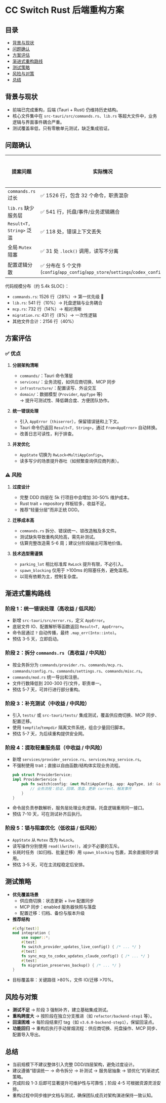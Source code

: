 # CC Switch Rust 后端重构方案

## 目录
- [背景与现状](#背景与现状)
- [问题确认](#问题确认)
- [方案评估](#方案评估)
- [渐进式重构路线](#渐进式重构路线)
- [测试策略](#测试策略)
- [风险与对策](#风险与对策)
- [总结](#总结)

## 背景与现状
- 前端已完成重构，后端 (Tauri + Rust) 仍维持历史结构。
- 核心文件集中在 `src-tauri/src/commands.rs`、`lib.rs` 等超大文件中，业务逻辑与界面事件耦合严重。
- 测试覆盖率低，只有零散单元测试，缺乏集成验证。

## 问题确认

| 提案问题 | 实际情况 | 严重程度 |
| --- | --- | --- |
| `commands.rs` 过长 | ✅ 1526 行，包含 32 个命令，职责混杂 | 🔴 高 |
| `lib.rs` 缺少服务层 | ✅ 541 行，托盘/事件/业务逻辑耦合 | 🟡 中 |
| `Result<T, String>` 泛滥 | ✅ 118 处，错误上下文丢失 | 🟡 中 |
| 全局 `Mutex` 阻塞 | ✅ 31 处 `.lock()` 调用，读写不分离 | 🟡 中 |
| 配置逻辑分散 | ✅ 分布在 5 个文件 (`config`/`app_config`/`app_store`/`settings`/`codex_config`) | 🟢 低 |

代码规模分布（约 5.4k SLOC）：
- `commands.rs`: 1526 行（28%）→ 第一优先级 🎯
- `lib.rs`: 541 行（10%）→ 托盘逻辑与业务耦合
- `mcp.rs`: 732 行（14%）→ 相对清晰
- `migration.rs`: 431 行（8%）→ 一次性逻辑
- 其他文件合计：2156 行（40%）

## 方案评估

### ✅ 优点
1. **分层架构清晰**  
   - `commands/`：Tauri 命令薄层  
   - `services/`：业务流程，如供应商切换、MCP 同步  
   - `infrastructure/`：配置读写、外设交互  
   - `domain/`：数据模型 (`Provider`, `AppType` 等)  
   → 提升可测试性、降低耦合度、方便团队协作。

2. **统一错误处理**  
   - 引入 `AppError`（`thiserror`），保留错误链和上下文。  
   - Tauri 命令仍返回 `Result<T, String>`，通过 `From<AppError>` 自动转换。  
   - 改善日志可读性，利于排查。

3. **并发优化**  
   - `AppState` 切换为 `RwLock<MultiAppConfig>`。  
   - 读多写少的场景提升吞吐（如频繁查询供应商列表）。

### ⚠️ 风险
1. **过度设计**  
   - 完整 DDD 四层在 5k 行项目中会增加 30-50% 维护成本。  
   - Rust trait + repository 样板较多，收益不足。  
   - 推荐“轻量分层”而非正统 DDD。

2. **迁移成本高**  
   - `commands.rs` 拆分、错误统一、锁改造触及多文件。  
   - 测试缺失导致重构风险高，需先补测试。  
   - 估算完整改造需 5-6 周；建议分阶段输出可落地价值。

3. **技术选型需谨慎**  
   - `parking_lot` 相比标准库 `RwLock` 提升有限，不必引入。  
   - `spawn_blocking` 仅用于 >100ms 的阻塞任务，避免滥用。  
   - 以现有依赖为主，控制复杂度。

## 渐进式重构路线

### 阶段 1：统一错误处理（高收益 / 低风险）
- 新增 `src-tauri/src/error.rs`，定义 `AppError`。  
- 底层文件 IO、配置解析等函数返回 `Result<T, AppError>`。  
- 命令层通过 `?` 自动传播，最终 `.map_err(Into::into)`。
- 预估 3-5 天，立即启动。

### 阶段 2：拆分 `commands.rs`（高收益 / 中风险）
- 按业务拆分为 `commands/provider.rs`、`commands/mcp.rs`、`commands/config.rs`、`commands/settings.rs`、`commands/misc.rs`。  
- `commands/mod.rs` 统一导出和注册。  
- 文件行数降低到 200-300 行/文件，职责单一。  
- 预估 5-7 天，可并行进行部分重构。

### 阶段 3：补充测试（中收益 / 中风险）
- 引入 `tests/` 或 `src-tauri/tests/` 集成测试，覆盖供应商切换、MCP 同步、配置迁移。  
- 使用 `tempfile`/`tempdir` 隔离文件系统，组合少量回归脚本。  
- 预估 5-7 天，为后续重构提供安全网。

### 阶段 4：提取轻量服务层（中收益 / 中风险）
- 新增 `services/provider_service.rs`、`services/mcp_service.rs`。  
- 不强制使用 trait；直接以自由函数/结构体实现业务流程。  
   ```rust
   pub struct ProviderService;
   impl ProviderService {
       pub fn switch(config: &mut MultiAppConfig, app: AppType, id: &str) -> Result<(), AppError> {
           // 业务流程：验证、回填、落盘、更新 current、触发事件
       }
   }
   ```
- 命令层负责参数解析，服务层处理业务逻辑，托盘逻辑重用同一接口。  
- 预估 7-10 天，可在测试补齐后执行。

### 阶段 5：锁与阻塞优化（低收益 / 低风险）
- `AppState` 从 `Mutex` 改为 `RwLock`。  
- 读写操作分别使用 `read()`/`write()`，减少不必要的互斥。  
- 长耗时任务（如归档、批量迁移）用 `spawn_blocking` 包裹，其余直接同步调用。  
- 预估 3-5 天，可在主流程稳定后安排。

## 测试策略
- **优先覆盖场景**  
  - 供应商切换：状态更新 + live 配置同步  
  - MCP 同步：enabled 服务器快照与落盘  
  - 配置迁移：归档、备份与版本升级
- **推荐结构**
  ```rust
  #[cfg(test)]
  mod integration {
      use super::*;
      #[test]
      fn switch_provider_updates_live_config() { /* ... */ }
      #[test]
      fn sync_mcp_to_codex_updates_claude_config() { /* ... */ }
      #[test]
      fn migration_preserves_backup() { /* ... */ }
  }
  ```
- 目标覆盖率：关键路径 >80%，文件 IO/迁移 >70%。

## 风险与对策
- **测试不足** → 阶段 3 强制补齐，建立基础集成测试。  
- **重构跨度大** → 按阶段在独立分支推进（如 `refactor/backend-step1` 等）。  
- **回滚困难** → 每阶段结束打 tag（如 `v3.6.0-backend-step1`），保留回滚点。  
- **功能回归** → 重构后执行手动冒烟流程：供应商切换、托盘操作、MCP 同步、配置导入导出。

## 总结
- 当前规模下不建议整体引入完整 DDD/四层架构，避免过度设计。  
- 建议遵循“错误统一 → 命令拆分 → 补测试 → 服务层抽象 → 锁优化”的渐进式策略。  
- 完成阶段 1-3 后即可显著提升可维护性与可靠性；阶段 4-5 可根据资源灵活安排。  
- 重构过程中同步维护文档与测试，确保团队成员对架构演进保持一致认知。

